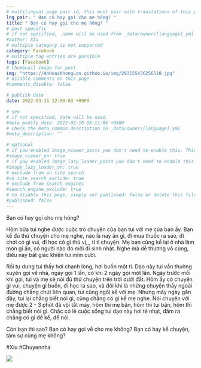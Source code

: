```yaml
---
# multilingual page pair id, this must pair with translations of this page. (This name must be unique)
lng_pair: " Bạn có hay gọi cho mẹ hông? "
title: " Bạn có hay gọi cho mẹ hông? "
# post specific
# if not specified, .name will be used from _data/owner/[language].yml
#author: Xíu
# multiple category is not supported
category: Facebook
# multiple tag entries are possible
tags: [Facebook]
# thumbnail image for post
img: "https://AnHoaiKhongLon.github.io/img/293155436256510.jpg"
# disable comments on this page
#comments_disable: false

# publish date
date: 2022-03-11 12:00:03 +0900

# seo
# if not specified, date will be used.
#meta_modify_date: 2022-02-10 08:11:06 +0900
# check the meta_common_description in _data/owner/[language].yml
#meta_description: ""

# optional
# if you enabled image_viewer_posts you don't need to enable this. This is only if image_viewer_posts = false
#image_viewer_on: true
# if you enabled image_lazy_loader_posts you don't need to enable this. This is only if image_lazy_loader_posts = false
#image_lazy_loader_on: true
# exclude from on site search
#on_site_search_exclude: true
# exclude from search engines
#search_engine_exclude: true
# to disable this page, simply set published: false or delete this file
#published: false
---
```


<!-- outline-start -->

Bạn có hay gọi cho mẹ hông?

Hôm bữa tui nghe được cuộc trò chuyện của bạn tui với mẹ của bạn ấy. Bạn kể đủ thứ chuyện cho mẹ nghe, nào là nay ăn gì, đi mua thuốc ra sao, đi chơi có gì vui, đi học có gì thú vị,,, ti tỉ chuyện. Mẹ bạn cũng kể lại ở nhà làm món gì ăn, có người nào đó mời đi sinh nhật. Nghe mà dễ thương vô cùng, điều này bất giác khiến tui mỉm cười.

Rồi tự dưng tui thấy hơi chạnh lòng, hơi buồn một tí. Dạo này tui vẫn thường xuyên gọi về nhà, ngày gọi 1 lần, có khi 2 ngày gọi một lần. Ngày trước mỗi khi gọi, tui và mẹ sẽ nói đủ thứ chuyện trên trời dưới đất. Hôm ấy có chuyện gì vui, chuyện gì buồn, đi học ra sao, và đôi khi là những chuyện thấy ngoài đường chẳng chút liên quan, tui cũng ngồi kể với mẹ. Nhưng mấy ngày gần đây, tui lại chẳng biết nói gì, cũng chẳng có gì kể mẹ nghe. Nói chuyện với mẹ được 2 - 3 phút đã vội tắt máy, hôm thì mẹ bận, hôm thì tui bận, hôm thì chẳng biết nói gì. Chắc có lẽ cuộc sống tui dạo này hơi tẻ nhạt, đâm ra chẳng có gì để kể, để nói.

Còn bạn thì sao?
Bạn có hay gọi về cho mẹ không?
Bạn có hay kể chuyện, tâm sự cùng mẹ không?

#Xíu
#Chuyennha

<!-- outline-end -->

<img src= "https://AnHoaiKhongLon.github.io/img/293155436256510.jpg">